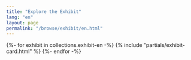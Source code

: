 ```yaml
---
title: "Explore the Exhibit"
lang: "en"
layout: page
permalink: "/browse/exhibit/en.html"
---
```


<div class="grid xl:grid-cols-4 lg:grid-cols-3 sm:grid-cols-2 grid-cols-1 sm:gap-8 gap-4 not-prose">
  {%- for exhibit in collections.exhibit-en -%}
    {% include "partials/exhibit-card.html" %}
  {%- endfor -%}
</div>

